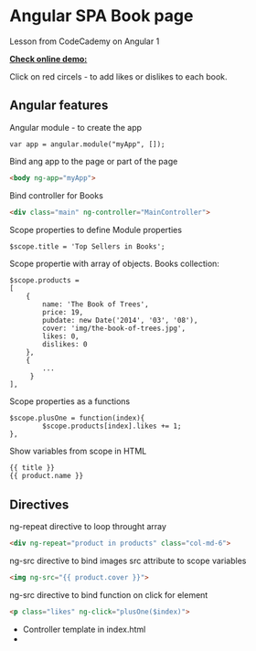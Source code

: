 # Angular SPA Book page

Lesson from CodeCademy on Angular 1

[**Check online demo:**](nobleworkshop.github.io/angular-01/)

Click on red circels - to add likes or dislikes to each book.

## Angular features

Angular module - to create the app
```JS
var app = angular.module("myApp", []);
```

Bind ang app to the page or part of the page

```html
<body ng-app="myApp">
```

Bind controller for Books
```html
<div class="main" ng-controller="MainController">
```

Scope properties to define Module properties
```JS
$scope.title = 'Top Sellers in Books';
```

Scope propertie with array of objects. Books collection:
```JS
$scope.products = 
[ 
	{ 
		name: 'The Book of Trees', 
		price: 19, 
		pubdate: new Date('2014', '03', '08'), 
		cover: 'img/the-book-of-trees.jpg',
		likes: 0,
		dislikes: 0
	}, 
	{ 
	    ...
	 } 
],
```

Scope properties as a functions
```JS
$scope.plusOne = function(index){
		$scope.products[index].likes += 1;
},
```

Show variables from scope in HTML
```html
{{ title }}
{{ product.name }}
```


## Directives

ng-repeat directive to loop throught array
```html
<div ng-repeat="product in products" class="col-md-6">
```

ng-src directive to bind images src attribute to scope variables
```html
<img ng-src="{{ product.cover }}">
```

ng-src directive to bind function on click for element
```html
<p class="likes" ng-click="plusOne($index)">
```


- Controller template in index.html
- 
